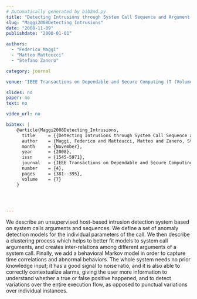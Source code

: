 ```yaml
---
# Automatically generated by bib2md.py
title: "Detecting Intrusions through System Call Sequence and Argument Analysis"
slug: "Maggi2008Detecting_Intrusions"
date: "2008-11-09"
publishdate: "2000-01-01"

authors:
  - "Federico Maggi"
  - "Matteo Matteucci"
  - "Stefano Zanero"

category: journal

venue: "IEEE Transactions on Dependable and Secure Computing (T (Volume 7, Issue 4)"

slides: no
paper: no
text: no

video_url: no

bibtex: |
    @article{Maggi2008Detecting_Intrusions,
      title     = {{Detecting Intrusions through System Call Sequence and Argument Analysis}},
      author    = {Maggi, Federico and Matteucci, Matteo and Zanero, Stefano},
      month     = {November},
      year      = {2008},
      issn      = {1545-5971},
      journal   = {IEEE Transactions on Dependable and Secure Computing (T},
      number    = {4},
      pages     = {381--395},
      volume    = {7}
    }




---
```


We describe an unsupervised host-based intrusion detection system based on system calls arguments and sequences. We define a set of anomaly detection models for the individual parameters of the call. We then describe a clustering process which helps to better fit models to system call arguments, and creates inter-relations among different arguments of a system call. Finally, we add a behavioral Markov model in order to capture time correlations and abnormal behaviors. The whole system needs no prior knowledge input; it has a good signal to noise ratio, and it is also able to correctly contextualize alarms, giving the user more information to understand whether a true or false positive happened, and to detect variations over the entire execution flow, as opposed to punctual variations over individual instances.